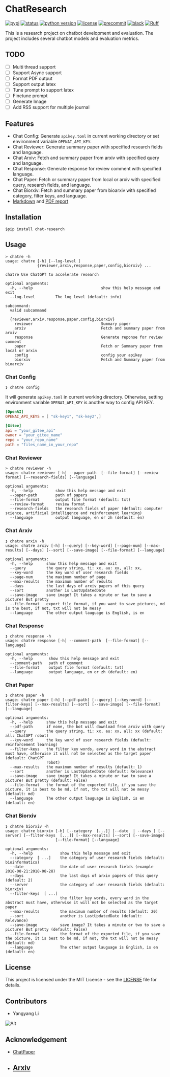 # ChatResearch

[![pypi](https://img.shields.io/pypi/v/chat-research.svg)][pypi status]
[![status](https://img.shields.io/pypi/status/chat-research.svg)][pypi status]
[![python version](https://img.shields.io/pypi/pyversions/chat-research)][pypi status]
[![license](https://img.shields.io/pypi/l/chat-research)][license]
[![precommit](https://img.shields.io/badge/pre--commit-enabled-brightgreen?logo=pre-commit&logoColor=white)][precommit]
[![black](https://img.shields.io/badge/code%20style-black-000000.svg)][black]
[![Ruff](https://img.shields.io/endpoint?url=https://raw.githubusercontent.com/charliermarsh/ruff/main/assets/badge/v1.json)](https://github.com/charliermarsh/ruff)

[pypi status]: https://pypi.org/project/chat-research/
[license]: https://opensource.org/licenses/GPLv3
[precommit]: https://github.com/pre-commit/pre-commit
[black]: https://github.com/psf/black

This is a research project on chatbot development and evaluation.
The project includes several chatbot models and evaluation metrics.

## TODO

- [ ] Multi thread support
- [ ] Support Async support
- [ ] Format PDF output
- [ ] Support output latex
- [ ] Tune prompt to support latex
- [ ] Finetune prompt
- [ ] Generate Image
- [ ] Add RSS support for multiple journal

## Features

- Chat Config: Generate `apikey.toml` in current working directory or set environment variable `OPENAI_API_KEY`.
- Chat Reviewer: Generate summary paper with specified research fields and language.
- Chat Arxiv: Fetch and summary paper from arxiv with specified query and language.
- Chat Response: Generate response for review comment with specified language.
- Chat Paper: Fetch or summary paper from local or arxiv with specified query, research fields, and language.
- Chat Biorxiv: Fetch and summary paper from bioarxiv with specified category, filter keys, and language.
- [Markdown](https://raw.githubusercontent.com/cauliyang/ChatResearch/main/images/example2.md) and [PDF report](https://raw.githubusercontent.com/cauliyang/ChatResearch/main/images/example1.pdf)

## Installation

```console
$pip install chat-research
```

## Usage

```console
> chatre -h
usage: chatre [-h] [--log-level ]
              {reviewer,arxiv,response,paper,config,biorxiv} ...

chatre Use ChatGPT to accelerate research

optional arguments:
  -h, --help                              show this help message and exit
  --log-level         The log level (default: info)

subcommand:
  valid subcommand

  {reviewer,arxiv,response,paper,config,biorxiv}
    reviewer                              Summary paper
    arxiv                                 Fetch and summary paper from arxiv
    response                              Generate reponse for review comment
    paper                                 Fetch or Summary paper from local or arxiv
    config                                config your apikey
    biorxiv                               Fetch and Summary paper from bioarxiv

```

### Chat Config

```console
❯ chatre config
```

It will generate `apikey.toml` in current working directory. Otherwise,
setting environment variable `OPENAI_API_KEY` is another way to config API KEY.

```toml
[OpenAI]
OPENAI_API_KEYS = [ "sk-key1", "sk-key2",]

[Gitee]
api = "your_gitee_api"
owner = "your_gitee_name"
repo = "your_repo_name"
path = "files_name_in_your_repo"
```

### Chat Reviewer

```console
> chatre reviewer -h
usage: chatre reviewer [-h] --paper-path  [--file-format] [--review-format] [--research-fields] [--language]

optional arguments:
  -h, --help          show this help message and exit
  --paper-path        path of papers
  --file-format       output file format (default: txt)
  --review-format     review format
  --research-fields   the research fields of paper (default: computer science, artificial intelligence and reinforcement learning)
  --language          output language, en or zh (default: en)
```

### Chat Arxiv

```console
❯ chatre arxiv -h
usage: chatre arxiv [-h] [--query] [--key-word] [--page-num] [--max-results] [--days] [--sort] [--save-image] [--file-format] [--language]

optional arguments:
  -h, --help      show this help message and exit
  --query         the query string, ti: xx, au: xx, all: xx,
  --key-word      the key word of user research fields
  --page-num      the maximum number of page
  --max-results   the maximum number of results
  --days          the last days of arxiv papers of this query
  --sort          another is LastUpdatedDate
  --save-image    save image? It takes a minute or two to save a picture! But pretty
  --file-format   export file format, if you want to save pictures, md is the best, if not, txt will not be messy
  --language      The other output lauguage is English, is en
```

### Chat Response

```console
❯ chatre response -h
usage: chatre response [-h] --comment-path  [--file-format] [--language]

optional arguments:
  -h, --help       show this help message and exit
  --comment-path   path of comment
  --file-format    output file format (default: txt)
  --language       output language, en or zh (default: en)

```

### Chat Paper

```console
❯ chatre paper -h
usage: chatre paper [-h] [--pdf-path] [--query] [--key-word] [--filter-keys] [--max-results] [--sort] [--save-image] [--file-format] [--language]

optional arguments:
  -h, --help      show this help message and exit
  --pdf-path      if none, the bot will download from arxiv with query
  --query         the query string, ti: xx, au: xx, all: xx (default: all: ChatGPT robot)
  --key-word      the key word of user research fields (default: reinforcement learning)
  --filter-keys   the filter key words, every word in the abstract must have, otherwise it will not be selected as the target paper (default: ChatGPT
                  robot)
  --max-results   the maximum number of results (default: 1)
  --sort          another is LastUpdatedDate (default: Relevance)
  --save-image    save image? It takes a minute or two to save a picture! But pretty (default: False)
  --file-format   the format of the exported file, if you save the picture, it is best to be md, if not, the txt will not be messy (default: md)
  --language      The other output lauguage is English, is en (default: en)

```

### Chat Biorxiv

```console
❯ chatre biorxiv -h
usage: chatre biorxiv [-h] [--category  [...]] [--date  | --days ] [--server] [--filter-keys  [...]] [--max-results] [--sort] [--save-image]
                      [--file-format] [--language]

optional arguments:
  -h, --help            show this help message and exit
  --category  [ ...]    the category of user research fields (default: bioinformatics)
  --date                the date of user research fields (example 2018-08-21:2018-08-28)
  --days                the last days of arxiv papers of this query (default: 2)
  --server              the category of user research fields (default: biorxiv)
  --filter-keys  [ ...]
                        the filter key words, every word in the abstract must have, otherwise it will not be selected as the target paper
  --max-results         the maximum number of results (default: 20)
  --sort                another is LastUpdatedDate (default: Relevance)
  --save-image          save image? It takes a minute or two to save a picture! But pretty (default: False)
  --file-format         the format of the exported file, if you save the picture, it is best to be md, if not, the txt will not be messy (default: md)
  --language            The other output lauguage is English, is en (default: en)
```

## License

This project is licensed under the MIT License - see the [LICENSE](LICENSE) file for details.

## Contributors

- Yangyang Li

![Alt](https://repobeats.axiom.co/api/embed/05714e0999ba02041b2be2307b7923d497c0b5c3.svg "Repobeats analytics image")

## Acknowledgement

- [ChatPaper](https://github.com/kaixindelele/ChatPaper/blob/main/README.md)
- ## [Arxiv](https://github.com/lukasschwab/arxiv.py)
